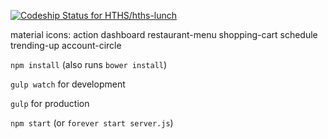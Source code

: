 [ ![Codeship Status for HTHS/hths-lunch](https://codeship.com/projects/64ca23f0-86cd-0132-fc1b-7afd75d0abea/status?branch=master)](https://codeship.com/projects/59016)

material icons:
action
  dashboard
  restaurant-menu
  shopping-cart
  schedule
  trending-up
  account-circle

`npm install` (also runs `bower install`)

`gulp watch` for development

`gulp` for production

`npm start` (or `forever start server.js`)
